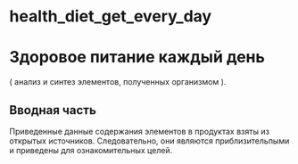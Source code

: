 # health_diet_get_every_day
# Здоровое питание каждый день
( анализ и синтез элементов, полученных организмом ).
## Вводная часть
  Приведенные данные содержания элементов в продуктах  взяты из открытых источников.
  Следовательно, они являются приблизительпыми и приведены для
  ознакомительных целей.
